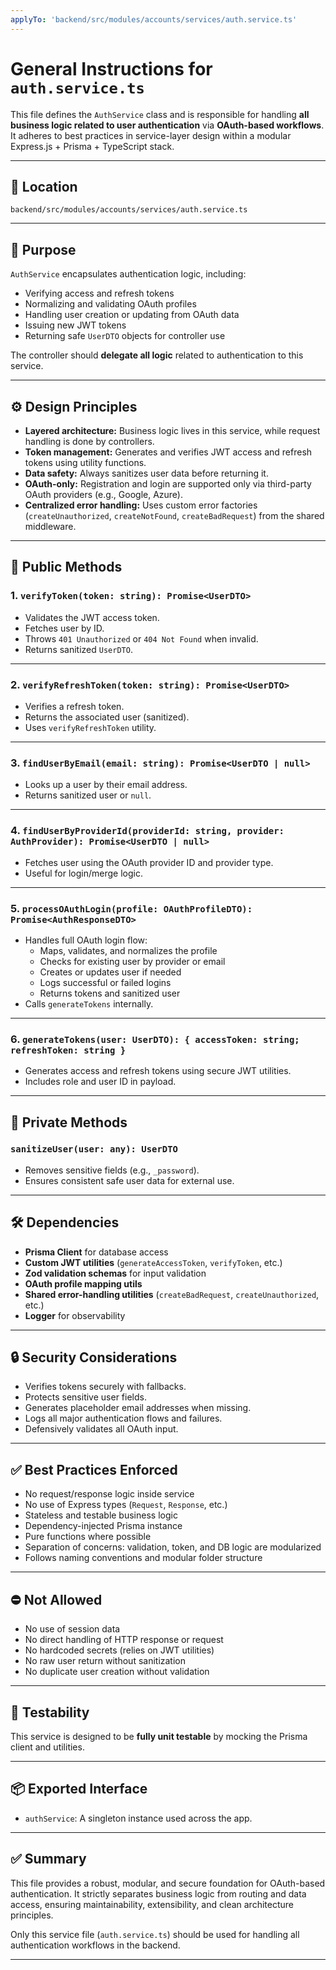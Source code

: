 ```yaml
---
applyTo: 'backend/src/modules/accounts/services/auth.service.ts'
---
```


# General Instructions for `auth.service.ts`

This file defines the `AuthService` class and is responsible for handling **all business logic related to user authentication** via **OAuth-based workflows**. It adheres to best practices in service-layer design within a modular Express.js + Prisma + TypeScript stack.

---

## 📁 Location
`backend/src/modules/accounts/services/auth.service.ts`

---

## 🎯 Purpose

`AuthService` encapsulates authentication logic, including:

- Verifying access and refresh tokens
- Normalizing and validating OAuth profiles
- Handling user creation or updating from OAuth data
- Issuing new JWT tokens
- Returning safe `UserDTO` objects for controller use

The controller should **delegate all logic** related to authentication to this service.

---

## ⚙️ Design Principles

- **Layered architecture:** Business logic lives in this service, while request handling is done by controllers.
- **Token management:** Generates and verifies JWT access and refresh tokens using utility functions.
- **Data safety:** Always sanitizes user data before returning it.
- **OAuth-only:** Registration and login are supported only via third-party OAuth providers (e.g., Google, Azure).
- **Centralized error handling:** Uses custom error factories (`createUnauthorized`, `createNotFound`, `createBadRequest`) from the shared middleware.

---

## 🧩 Public Methods

### 1. `verifyToken(token: string): Promise<UserDTO>`
- Validates the JWT access token.
- Fetches user by ID.
- Throws `401 Unauthorized` or `404 Not Found` when invalid.
- Returns sanitized `UserDTO`.

---

### 2. `verifyRefreshToken(token: string): Promise<UserDTO>`
- Verifies a refresh token.
- Returns the associated user (sanitized).
- Uses `verifyRefreshToken` utility.

---

### 3. `findUserByEmail(email: string): Promise<UserDTO | null>`
- Looks up a user by their email address.
- Returns sanitized user or `null`.

---

### 4. `findUserByProviderId(providerId: string, provider: AuthProvider): Promise<UserDTO | null>`
- Fetches user using the OAuth provider ID and provider type.
- Useful for login/merge logic.

---

### 5. `processOAuthLogin(profile: OAuthProfileDTO): Promise<AuthResponseDTO>`
- Handles full OAuth login flow:
  - Maps, validates, and normalizes the profile
  - Checks for existing user by provider or email
  - Creates or updates user if needed
  - Logs successful or failed logins
  - Returns tokens and sanitized user
- Calls `generateTokens` internally.

---

### 6. `generateTokens(user: UserDTO): { accessToken: string; refreshToken: string }`
- Generates access and refresh tokens using secure JWT utilities.
- Includes role and user ID in payload.

---

## 🔐 Private Methods

### `sanitizeUser(user: any): UserDTO`
- Removes sensitive fields (e.g., `_password`).
- Ensures consistent safe user data for external use.

---

## 🛠 Dependencies

- **Prisma Client** for database access
- **Custom JWT utilities** (`generateAccessToken`, `verifyToken`, etc.)
- **Zod validation schemas** for input validation
- **OAuth profile mapping utils**
- **Shared error-handling utilities** (`createBadRequest`, `createUnauthorized`, etc.)
- **Logger** for observability

---

## 🔒 Security Considerations

- Verifies tokens securely with fallbacks.
- Protects sensitive user fields.
- Generates placeholder email addresses when missing.
- Logs all major authentication flows and failures.
- Defensively validates all OAuth input.

---

## ✅ Best Practices Enforced

- No request/response logic inside service
- No use of Express types (`Request`, `Response`, etc.)
- Stateless and testable business logic
- Dependency-injected Prisma instance
- Pure functions where possible
- Separation of concerns: validation, token, and DB logic are modularized
- Follows naming conventions and modular folder structure

---

## ⛔ Not Allowed

- No use of session data
- No direct handling of HTTP response or request
- No hardcoded secrets (relies on JWT utilities)
- No raw user return without sanitization
- No duplicate user creation without validation

---

## 🧪 Testability

This service is designed to be **fully unit testable** by mocking the Prisma client and utilities.

---

## 📦 Exported Interface

- `authService`: A singleton instance used across the app.

---

## ✅ Summary

This file provides a robust, modular, and secure foundation for OAuth-based authentication. It strictly separates business logic from routing and data access, ensuring maintainability, extensibility, and clean architecture principles.

Only this service file (`auth.service.ts`) should be used for handling all authentication workflows in the backend.

---
